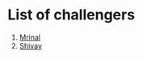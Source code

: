# List of challengers
1. [Mrinal](https://github.com/mrinal1224)
2. [Shivay](https://github.com/shivaylamba)

